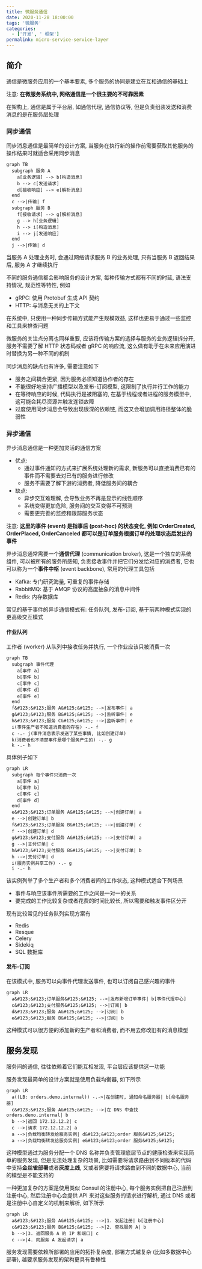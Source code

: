 ```yaml
---
title: 微服务通信
date: 2020-11-28 18:00:00
tags: '微服务'
categories:
  - ['开发', ' 框架']
permalink: micro-service-service-layer
---
```


## 简介

通信是微服务应用的一个基本要素, 多个服务的协同是建立在互相通信的基础上

注意: **在微服务系统中, 网络通信是一个很主要的不可靠因素**

在架构上, 通信是属于平台层, 如通信代理, 通信协议等, 但是负责组装发送和消费消息的是在服务层处理

<!-- more -->

### 同步通信

同步消息通信是最简单的设计方案, 当服务在执行新的操作前需要获取其他服务的操作结果时就适合采用同步消息

```mermaid
graph TB
  subgraph 服务 A
    a[业务逻辑] --> b[构造消息]
    b --> c[发送请求]
    d[接收响应] --> e[解析消息]
  end
  c -->|传输| f
  subgraph 服务 B
    f[接收请求] --> g[解析消息]
    g --> h[业务逻辑]
    h --> i[构造消息]
    i --> j[发送响应]
  end
  j -->|传输| d
```

当服务 A 处理业务时, 会通过网络请求服务 B 的业务处理, 只有当服务 B 返回结果后, 服务 A 才继续执行

不同的服务通信都会影响服务的设计方案, 每种传输方式都有不同的时延, 语法支持情况, 规范性等特性, 例如

- gRPC: 使用 Protobuf 生成 API 契约
- HTTP: 与消息无关的上下文

在系统中, 只使用一种同步传输方式能产生规模效益, 这样也更易于通过一些监控和工具来排查问题

微服务的关注点分离也同样重要, 应该将传输方案的选择与服务的业务逻辑拆分开, 服务不需要了解 HTTP 状态码或者 gRPC 的响应流, 这么做有助于在未来应用演进时替换为另一种不同的机制

同步消息的缺点也有许多, 需要注意如下

- 服务之间耦合更紧, 因为服务必须知道协作者的存在
- 不能很好地支持广播模型以及发布-订阅模型, 这限制了执行并行工作的能力
- 在等待响应的时候, 代码执行是被阻塞的, 在基于线程或者进程的服务模型中, 这可能会耗尽资源并触发连锁故障
- 过度使用同步消息会导致出现很深的依赖链, 而这又会增加调用路径整体的脆弱性

### 异步通信

异步消息通信是一种更加灵活的通信方案

- 优点:
  - 通过事件通知的方式来扩展系统处理新的需求, 新服务可以直接消费已有的事件而不需要去对已有的服务进行修改
  - 服务不需要了解下游的消费者, 降低服务间的耦合
- 缺点:
  - 异步交互难理解, 会导致业务不再是显示的线性顺序
  - 系统变得更加危险, 服务间的交互变得不可预测
  - 需要更完善的监控和跟踪服务状态

注意: **这里的事件 (event) 是指事后 (post-hoc) 的状态变化, 例如 OrderCreated, OrderPlaced, OrderCanceled 都可以是订单服务根据订单的处理状态后发出的事件**

异步消息通常需要一个**通信代理** (communication broker), 这是一个独立的系统组件, 可以被所有的服务所感知, 负责接收事件并把它们分发给对应的消费者, 它也可以称为一个**事件中枢** (event backbone), 常用的代理工具包括

- Kafka: 专门研究海量, 可重复的事件存储
- RabbitMQ: 基于 AMQP 协议的高度抽象的消息中间件
- Redis: 内存数据库

常见的基于事件的异步通信模式有: 任务队列, 发布-订阅, 基于前两种模式实现的更高级交互模式

#### 作业队列

工作者 (worker) 从队列中接收任务并执行, 一个作业应该只被消费一次

```mermaid
graph TB
  subgraph 事件代理
    a[事件 a]
    b[事件 b]
    c[事件 c]
    d[事件 d]
    e[事件 e]
  end
  f&#123;&#123;服务 A&#125;&#125; -->|发布事件| a
  g&#123;&#123;服务 B&#125;&#125; -->|监听事件| e
  h&#123;&#123;服务 C&#125;&#125; -->|监听事件| e
  i(事件生产者不知道消费者的存在) -.- f
  c -.- j(事件消息表示发送了某些事情, 比如创建订单)
  k(消费者也不清楚事件是哪个服务产生的) -.- g
  k -.- h
```

具体例子如下

```mermaid
graph LR
  subgraph 每个事件只消费一次
    a[事件 a]
    b[事件 b]
    c[事件 c]
    d[事件 d]
  end
  e&#123;&#123;订单服务 A&#125;&#125; -->|创建订单| a
  e -->|创建订单| b
  f&#123;&#123;订单服务 B&#125;&#125; -->|创建订单| c
  f -->|创建订单| d
  g&#123;&#123;支付服务 A&#125;&#125; -->|支付订单| a
  g -->|支付订单| c
  h&#123;&#123;支付服务 B&#125;&#125; -->|支付订单| b
  h -->|支付订单| d
  i(服务实例共享工作) -.- g
  i -.- h
```

该实例列举了多个生产者和多个消费者间的工作状态, 这种模式适合下列场景

- 事件与响应该事件所需要的工作之间是一对一的关系
- 要完成的工作比较复杂或者花费的时间比较长, 所以需要和触发事件区分开

现有比较常见的任务队列实现方案有

- Redis
- Resque
- Celery
- Sidekiq
- SQL 数据库

#### 发布-订阅

在该模式中, 服务可以向事件代理发送事件, 也可以订阅自己感兴趣的事件

```mermaid
graph LR
  a&#123;&#123;订单服务&#125;&#125; -->|发布新增订单事件| b[事件代理中心]
  c&#123;&#123;支付服务&#125;&#125; -->|订阅| b
  d&#123;&#123;服务 A&#125;&#125; -->|订阅| b
  e&#123;&#123;服务 B&#125;&#125; -->|订阅| b
```

这种模式可以很方便的添加新的生产者和消费者, 而不用去修改旧有的消息模型

## 服务发现

服务间的通信, 往往依赖着它们能互相发现, 平台层应该提供这一功能

服务发现最简单的设计方案就是使用负载均衡器, 如下所示

```mermaid
graph LR
  a((LB: orders.demo.internal)) -.->|在创建时, 通知命名服务器| b[命名服务器]
  c&#123;&#123;服务 A&#125;&#125; -->|在 DNS 中查找 orders.demo.internal| b
  b -->|返回 172.12.12.2| c
  c -->|请求 172.12.12.2| a
  a -->|负载均衡转发给服务实例| d&#123;&#123;order 服务&#125;&#125;
  a -->|负载均衡转发给服务实例| e&#123;&#123;order 服务&#125;&#125;
```

这种模型通过为服务分配一个 DNS 名称并负责管理底层节点的健康检查来实现简单的服务发现, 但是无法处理复杂的场景, 比如需要将请求路由到不同版本的代码中支持**金丝雀部署**或者**灰度上线**, 又或者需要将请求路由到不同的数据中心, 当前的模型是不能支持的

一种更加复杂的方案是使用类似 Consul 的注册中心, 每个服务实例把自己注册到注册中心, 然后注册中心会提供 API 来对这些服务的请求进行解析, 通过 DNS 或者是注册中心自定义的机制来解析, 如下所示

```mermaid
graph LR
  a&#123;&#123;服务 A&#125;&#125; -->|1. 发起注册| b[注册中心]
  c&#123;&#123;服务 B&#125;&#125; -->|2. 查找服务 A| b
  b -->|3. 返回服务 A 的 IP 和端口| c
  c -->|4. 向服务 A 发起请求| a
```

服务发现需要依赖所部署的应用的拓扑复杂度, 部署方式越复杂 (比如多数据中心部署), 越要求服务发现的架构更具有鲁棒性
